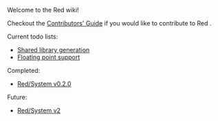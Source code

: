 Welcome to the Red wiki!

Checkout the [Contributors' Guide](https://github.com/red/red/wiki/Contributor-Guidelines) if you would like to contribute to Red .

Current todo lists:
* [Shared library generation](https://github.com/dockimbel/Red/wiki/Shared-library-generation-todo-list)
* [Floating point support](https://github.com/dockimbel/Red/wiki/Floating-point-support-todo-list)

Completed:
* [Red/System v0.2.0](https://github.com/dockimbel/Red/wiki/Red-System-v0.2.0-todo-list)

Future:
* [Red/System v2](https://github.com/dockimbel/Red/wiki/Red-System-v2-Wish-List)
